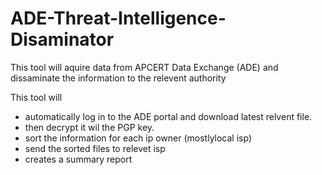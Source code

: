 # ADE-Threat-Intelligence-Disaminator
This tool will aquire data from APCERT Data Exchange (ADE) and dissaminate the information to the relevent authority

This tool will 
  - automatically log in to the ADE portal and download latest relvent file.
  - then decrypt it wil the PGP key.
  - sort the information for each ip owner (mostlylocal isp)
  - send the sorted files to relevet isp
  - creates a summary report

